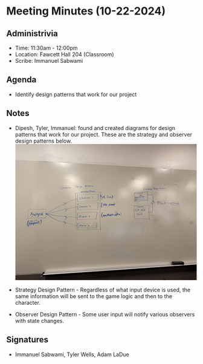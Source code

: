 # Meeting Minutes (10-22-2024)

## Administrivia
* Time: 11:30am - 12:00pm
* Location: Fawcett Hall 204 (Classroom)
* Scribe: Immanuel Sabwami

## Agenda
* Identify design patterns that work for our project

## Notes
* Dipesh, Tyler, Immanuel: found and created diagrams for design patterns that work for our project. These are the strategy and observer design patterns below.
![Design Patterns](https://github.com/WSU-cshimizu/ceg4110-group-project-raider-social/blob/main/assets/Design-Patterns.jpeg)

* Strategy Design Pattern - Regardless of what input device is used, the same information will be sent to the game logic and then to the character.
* Observer Design Pattern - Some user input will notify various observers with state changes.

## Signatures
* Immanuel Sabwami, Tyler Wells, Adam LaDue
